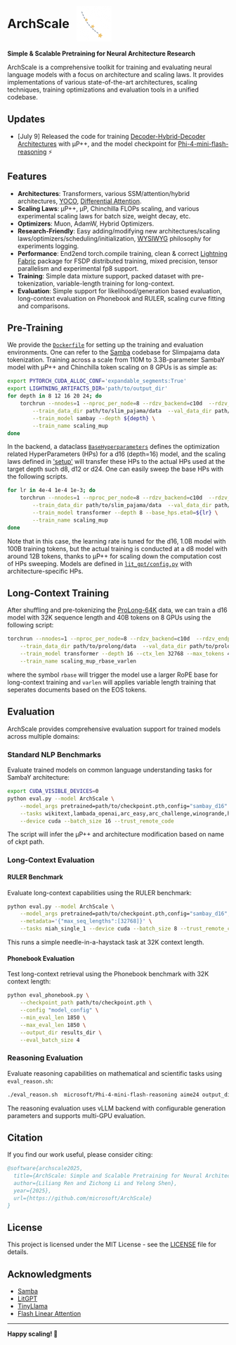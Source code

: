 
<h1 align="left" style="display: flex; align-items: center;">
  ArchScale
  <img src="assets/shooting_stars.png" alt="ArchScale Logo" width="80" style="margin-left: 16px; vertical-align: middle;"/>
</h1>


**Simple & Scalable Pretraining for Neural Architecture Research**

ArchScale is a comprehensive toolkit for training and evaluating neural language models with a focus on architecture and scaling laws. It provides implementations of various state-of-the-art architectures, scaling techniques, training optimizations and evaluation tools in a unified codebase.


## Updates
- [July 9] Released the code for training [Decoder-Hybrid-Decoder Architectures](https://aka.ms/flashreasoning-paper) with μP++, and the model checkpoint for [Phi-4-mini-flash-reasoning](https://huggingface.co/microsoft/Phi-4-mini-flash-reasoning) ⚡

## Features

- **Architectures**: Transformers, various SSM/attention/hybrid architectures, [YOCO](https://arxiv.org/abs/2405.05254), [Differential Attention](https://arxiv.org/pdf/2410.05258).
- **Scaling Laws**: μP++, μP, Chinchilla FLOPs scaling, and various experimental scaling laws for batch size, weight decay, etc.
- **Optimizers**: Muon, AdamW, Hybrid Optimizers.
- **Research-Friendly**: Easy adding/modifying new architectures/scaling laws/optimizers/scheduling/initialization, [WYSIWYG](https://en.wikipedia.org/wiki/WYSIWYG) philosophy for experiments logging. 
- **Performance**: End2end torch.compile training, clean & correct [Lightning Fabric](https://github.com/Lightning-AI/pytorch-lightning) package for FSDP distributed training, mixed precision, tensor parallelism and experimental fp8 support.
- **Training**: Simple data mixture support, packed dataset with pre-tokenization, variable-length training for long-context.
- **Evaluation**: Simple support for likelihood/generation based evaluation, long-context evaluation on Phonebook and RULER, scaling curve fitting and comparisons.

## Pre-Training

We provide the [`Dockerfile`](Dockerfile) for setting up the training and evaluation environments. One can refer to the [Samba](https://github.com/microsoft/Samba/?tab=readme-ov-file#data-preparation) codebase for Slimpajama data tokenization. Training across a scale from 110M to 3.3B-parameter SambaY model with μP++ and Chinchilla token scaling on 8 GPUs is as simple as:

```bash
export PYTORCH_CUDA_ALLOC_CONF='expandable_segments:True'
export LIGHTNING_ARTIFACTS_DIR='path/to/output_dir'
for depth in 8 12 16 20 24; do
    torchrun --nnodes=1 --nproc_per_node=8 --rdzv_backend=c10d  --rdzv_endpoint=${MASTER_ADDR}:${MASTER_PORT} pretrain.py \
        --train_data_dir path/to/slim_pajama/data  --val_data_dir path/to/slim_pajama/data \
        --train_model sambay --depth ${depth} \
        --train_name scaling_mup
done
```

In the backend, a dataclass [`BaseHyperparameters`](pretrain.py#44) defines the optimization related HyperParameters (HPs) for a d16 (depth=16) model, and the scaling laws defined in ['setup'](pretrain.py#129) will transfer these HPs to the actual HPs used at the target depth such d8, d12 or d24. One can easily sweep the base HPs with the following scripts.

```bash
for lr in 4e-4 1e-4 1e-3; do
    torchrun --nnodes=1 --nproc_per_node=8 --rdzv_backend=c10d  --rdzv_endpoint=${MASTER_ADDR}:${MASTER_PORT} pretrain.py \
        --train_data_dir path/to/slim_pajama/data  --val_data_dir path/to/slim_pajama/data \
        --train_model transformer --depth 8 --base_hps.eta0=${lr} \
        --train_name scaling_mup
done
```
Note that in this case, the learning rate is tuned for the d16, 1.0B model with 100B training tokens, but the actual training is conducted at a d8 model with around 12B tokens, thanks to μP++ for scaling down the computation cost of HPs sweeping. Models are defined in [`lit_gpt/config.py`](lit_gpt/config.py) with architecture-specific HPs.


## Long-Context Training

After shuffling and pre-tokenizing the [ProLong-64K](https://huggingface.co/datasets/princeton-nlp/prolong-data-64K) data, we can train a d16 model with 32K sequence length and 40B tokens on 8 GPUs using the following script:  
```bash
torchrun --nnodes=1 --nproc_per_node=8 --rdzv_backend=c10d  --rdzv_endpoint=${MASTER_ADDR}:${MASTER_PORT} pretrain.py \
    --train_data_dir path/to/prolong/data  --val_data_dir path/to/prolong/data \
    --train_model transformer --depth 16 --ctx_len 32768 --max_tokens 4e10 \
    --train_name scaling_mup_rbase_varlen
```
where the symbol `rbase` will trigger the model use a larger RoPE base for long-context training and `varlen` will applies variable length training that seperates documents based on the EOS tokens.

## Evaluation

ArchScale provides comprehensive evaluation support for trained models across multiple domains:

### Standard NLP Benchmarks

Evaluate trained models on common language understanding tasks for SambaY architecture:

```bash
export CUDA_VISIBLE_DEVICES=0
python eval.py --model ArchScale \
    --model_args pretrained=path/to/checkpoint.pth,config="sambay_d16" \
    --tasks wikitext,lambada_openai,arc_easy,arc_challenge,winogrande,hellaswag,piqa,social_iqa \
    --device cuda --batch_size 16 --trust_remote_code
```
The script will infer the μP++ and architecture modification based on name of ckpt path.

### Long-Context Evaluation

#### RULER Benchmark
Evaluate long-context capabilities using the RULER benchmark:

```bash
python eval.py --model ArchScale \
    --model_args pretrained=path/to/checkpoint.pth,config="sambay_d16",max_length=32768,tokenizer=Orkhan/llama-2-7b-absa \
    --metadata='{"max_seq_lengths":[32768]}' \
    --tasks niah_single_1 --device cuda --batch_size 8 --trust_remote_code
```

This runs a simple needle-in-a-haystack task at 32K context length.

#### Phonebook Evaluation
Test long-context retrieval using the Phonebook benchmark with 32K context length:

```bash
python eval_phonebook.py \
    --checkpoint_path path/to/checkpoint.pth \
    --config "model_config" \
    --min_eval_len 1850 \
    --max_eval_len 1850 \
    --output_dir results_dir \
    --eval_batch_size 4
```

### Reasoning Evaluation

Evaluate reasoning capabilities on mathematical and scientific tasks using `eval_reason.sh`:

```bash
./eval_reason.sh  microsoft/Phi-4-mini-flash-reasoning aime24 output_dir
```

The reasoning evaluation uses vLLM backend with configurable generation parameters and supports multi-GPU evaluation.

## Citation

If you find our work useful, please consider citing:

```bibtex
@software{archscale2025,
  title={ArchScale: Simple and Scalable Pretraining for Neural Architecture Research},
  author={Liliang Ren and Zichong Li and Yelong Shen},
  year={2025},
  url={https://github.com/microsoft/ArchScale}
}
```

## License

This project is licensed under the MIT License - see the [LICENSE](LICENSE) file for details.

## Acknowledgments

- [Samba](https://github.com/microsoft/Samba/)
- [LitGPT](https://github.com/Lightning-AI/litgpt)
- [TinyLlama](https://github.com/jzhang38/TinyLlama)
- [Flash Linear Attention](https://github.com/fla-org/flash-linear-attention)

---

**Happy scaling! 🚀**
